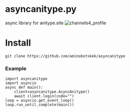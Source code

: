 # asyncanitype.py
async library for anitype.site
![channels4_profile](https://github.com/aminobotskek/anitype/assets/94906343/8b488ef6-5f77-46c5-b95a-29c17e076c32)

# Install
```
git clone https://github.com/aminobotskek/asyncanitype
```

### Example
```python3
import asyncanitype
import asyncio
async def main():
	client=asyncanitype.AsyncAnitype()
	await client.login(code="")
loop = asyncio.get_event_loop()
loop.run_until_complete(main())
```

